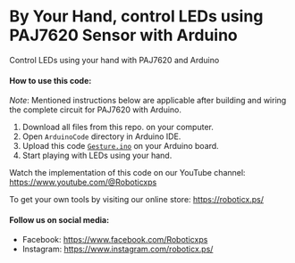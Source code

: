# By Your Hand, control LEDs using PAJ7620 Sensor with Arduino
Control LEDs using your hand with PAJ7620 and Arduino

#### How to use this code:
_Note_: Mentioned instructions below are applicable after building and wiring the complete circuit for PAJ7620 with Arduino.

1. Download all files from this repo. on your computer.
2. Open `ArduinoCode` directory in Arduino IDE.
3. Upload this code [`Gesture.ino`](/ArduinoCode/Gesture.ino) on your Arduino board.
5. Start playing with LEDs using your hand.

Watch the implementation of this code on our YouTube channel:
https://www.youtube.com/@Roboticxps

To get your own tools by visiting our online store:
https://roboticx.ps/

#### Follow us on social media:

* Facebook: https://www.facebook.com/Roboticxps
* Instagram: https://www.instagram.com/roboticx.ps/
